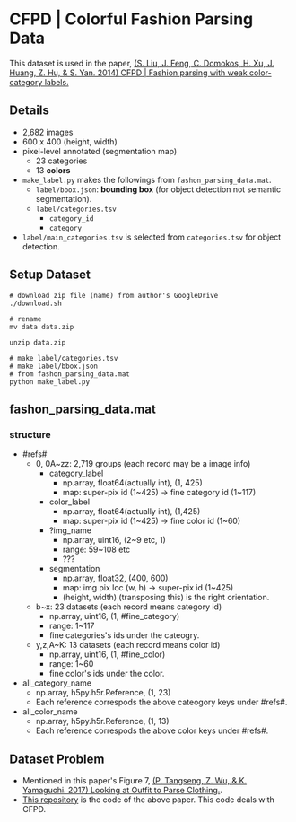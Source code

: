 # CFPD | Colorful Fashion Parsing Data

This dataset is used in the paper, [(S. Liu, J. Feng, C. Domokos, H. Xu, J. Huang, Z. Hu, & S. Yan. 2014) CFPD | Fashion parsing with weak color-category labels.](https://sites.google.com/site/fashionparsing/home)

## Details

- 2,682 images
- 600 x 400 (height, width)
- pixel-level annotated (segmentation map)
	- 23 categories
	- 13 **colors**
- `make_label.py` makes the followings from `fashon_parsing_data.mat`.
	- `label/bbox.json`: **bounding box** (for object detection not semantic segmentation).
	- `label/categories.tsv`
		- `category_id`
		- `category`
- `label/main_categories.tsv` is selected from `categories.tsv` for object detection.

## Setup Dataset

```
# download zip file (name) from author's GoogleDrive
./download.sh

# rename
mv data data.zip

unzip data.zip

# make label/categories.tsv
# make label/bbox.json
# from fashon_parsing_data.mat
python make_label.py
```

## fashon_parsing_data.mat

### structure

- #refs#
	- 0, 0A~zz: 2,719 groups (each record may be a image info)
		- category_label
			- np.array, float64(actually int), (1, 425)
			- map: super-pix id (1~425) -> fine category id (1~117)
		- color_label
			- np.array, float64(actually int), (1,425)
			- map: super-pix id (1~425) -> fine color id (1~60)
		- ?img_name
			- np.array, uint16, (2~9 etc, 1)
			- range: 59~108 etc
			- ???
		- segmentation
			- np.array, float32, (400, 600)
			- map: img pix loc (w, h) -> super-pix id (1~425)
			- (height, width) (transposing this) is the right orientation.
	- b~x: 23 datasets (each record means category id)
		- np.array, uint16, (1, #fine_category)
		- range: 1~117
		- fine categories's ids under the cateogry.
	- y,z,A~K: 13 datasets (each record means color id)
		- np.array, uint16, (1, #fine_color)
		- range: 1~60
		- fine color's ids under the color.
- all_category_name
	- np.array, h5py.h5r.Reference, (1, 23)
	- Each reference correspods the above cateogory keys under #refs#.
- all_color_name 
	- np.array, h5py.h5r.Reference, (1, 13)
	- Each reference correspods the above color keys under #refs#.


## Dataset Problem

- Mentioned in this paper's Figure 7, [(P. Tangseng, Z. Wu, & K. Yamaguchi. 2017) Looking at Outfit to Parse Clothing.](https://arxiv.org/pdf/1703.01386.pdf).
- [This repository](https://github.com/hrsma2i/fashion-parsing/tree/master/data/tmm_dataset_sharing) is the code of the above paper. This code deals with CFPD.
